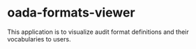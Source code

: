 # oada-formats-viewer
This application is to visualize audit format definitions and their vocabularies to users.
